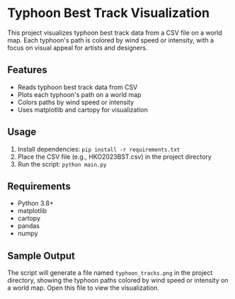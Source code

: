 # Typhoon Best Track Visualization

This project visualizes typhoon best track data from a CSV file on a world map. Each typhoon's path is colored by wind speed or intensity, with a focus on visual appeal for artists and designers.

## Features
- Reads typhoon best track data from CSV
- Plots each typhoon's path on a world map
- Colors paths by wind speed or intensity
- Uses matplotlib and cartopy for visualization

## Usage
1. Install dependencies: `pip install -r requirements.txt`
2. Place the CSV file (e.g., HKO2023BST.csv) in the project directory
3. Run the script: `python main.py`

## Requirements
- Python 3.8+
- matplotlib
- cartopy
- pandas
- numpy

## Sample Output
The script will generate a file named `typhoon_tracks.png` in the project directory, showing the typhoon paths colored by wind speed or intensity on a world map. Open this file to view the visualization.
